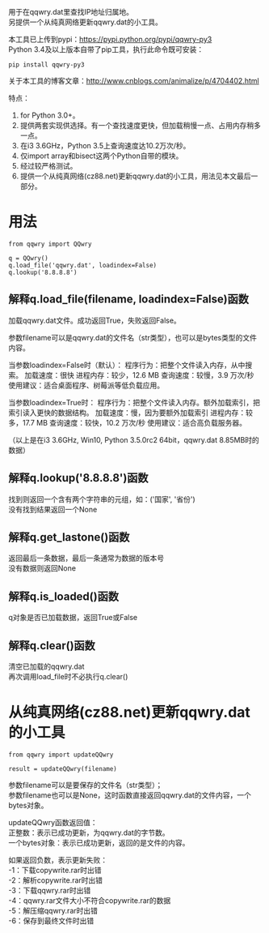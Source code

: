 用于在qqwry.dat里查找IP地址归属地。  
另提供一个从纯真网络更新qqwry.dat的小工具。

本工具已上传到pypi：https://pypi.python.org/pypi/qqwry-py3  
Python 3.4及以上版本自带了pip工具，执行此命令既可安装：

    pip install qqwry-py3

关于本工具的博客文章：http://www.cnblogs.com/animalize/p/4704402.html

特点：

1. for Python 3.0+。
2. 提供两套实现供选择。有一个查找速度更快，但加载稍慢一点、占用内存稍多一点。
3. 在i3 3.6GHz，Python 3.5上查询速度达10.2万次/秒。
4. 仅import array和bisect这两个Python自带的模块。
5. 经过较严格测试。
6. 提供一个从纯真网络(cz88.net)更新qqwry.dat的小工具，用法见本文最后一部分。

用法
============
    from qqwry import QQwry
    
    q = QQwry()
    q.load_file('qqwry.dat', loadindex=False)
    q.lookup('8.8.8.8')

解释q.load_file(filename, loadindex=False)函数
--------------
加载qqwry.dat文件。成功返回True，失败返回False。

参数filename可以是qqwry.dat的文件名（str类型），也可以是bytes类型的文件内容。

﻿当参数loadindex=False时（默认）：
﻿程序行为：把整个文件读入内存，从中搜索。
﻿加载速度：很快
﻿进程内存：较少，12.6 MB
﻿查询速度：较慢，3.9 万次/秒
﻿使用建议：适合桌面程序、树莓派等低负载应用。

﻿﻿当参数loadindex=True时：
﻿程序行为：把整个文件读入内存。额外加载索引，把索引读入更快的数据结构。
﻿加载速度：慢，因为要额外加载索引
﻿进程内存：较多，17.7 MB
﻿查询速度：较快，10.2 万次/秒
﻿使用建议：适合高负载服务器。

（以上是在i3 3.6GHz, Win10, Python 3.5.0rc2 64bit，qqwry.dat 8.85MB时的数据）

解释q.lookup('8.8.8.8')函数
--------------
﻿找到则返回一个含有两个字符串的元组，如：('国家', '省份')  
﻿没有找到结果返回一个None

解释q.get_lastone()函数
--------------
﻿返回最后一条数据，最后一条通常为数据的版本号  
﻿没有数据则返回None

解释q.is_loaded()函数
--------------
q对象是否已加载数据，返回True或False

解释q.clear()函数
--------------
清空已加载的qqwry.dat  
再次调用load_file时不必执行q.clear()

从纯真网络(cz88.net)更新qqwry.dat的小工具
============
    from qqwry import updateQQwry
    
    result = updateQQwry(filename)

参数filename可以是要保存的文件名（str类型）；  
参数filename也可以是None，这时函数直接返回qqwry.dat的文件内容，一个bytes对象。  

updateQQwry函数返回值：  
正整数：表示已成功更新，为qqwry.dat的字节数。  
一个bytes对象：表示已成功更新，返回的是文件的内容。  

如果返回负数，表示更新失败：  
-1：下载copywrite.rar时出错  
-2：解析copywrite.rar时出错  
-3：下载qqwry.rar时出错  
-4：qqwry.rar文件大小不符合copywrite.rar的数据  
-5：解压缩qqwry.rar时出错  
-6：保存到最终文件时出错
